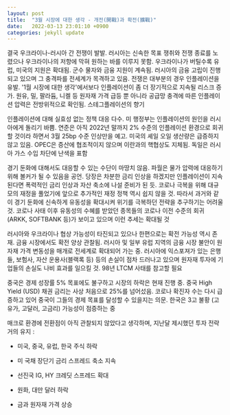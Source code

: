 ```yaml
---
layout: post
title:  "3월 시장에 대한 생각 - 개전(開戰)과 확전(擴戰)"
date:   2022-03-13 23:01:10 +0900
categories: jekyll update
---
```

결국 우크라이나-러시아 간 전쟁이 발발. 러시아는 신속한 목표 쟁취와 전쟁 종료를 노렸으나 우크라이나의 저항에 막혀 원하는 바를 이루지 못함. 우크라이나가 버틸수록 유럽, 미국의 지원은 확대됨. 군수 물자와 금융 지원이 계속됨. 러시아의 금융 고립이 진행되고 있으며 그 충격파를 전세계가 목격하고 있음. 전쟁은 대부분의 경우 인플레이션을 유발. '1월 시장에 대한 생각'에서보다 인플레이션이 좀 더 장기적으로 지속될 리스크 증가. 원유, 밀, 팔라듐, 니켈 등 원자재 가격 급등 뿐 아니라 공급망 충격에 따른 인플레이션 압력은 전방위적으로 확인됨. 스테그플레이션의 향기

인플레이션에 대해 실효성 없는 정책 대응 다수. 미 행정부는 인플레이션의 원인을 러시아에게 돌리기 바쁨. 연준은 아직 2022년 말까지 2% 수준의 인플레이션 환경으로 회귀할 것이라 하면서 3월 25bp 수준 인상만을 예고. 미국의 셰일 오일 생산량은 급증하지 않고 있음. OPEC은 증산에 협조적이지 않으며 이란과의 핵협상도 지체됨. 독일은 러시아 가스 수입 차단에 난색을 표함

경기 둔화에 대해서도 대응할 수 있는 수단이 마땅치 않음. 파월은 물가 압력에 대응하기 위해 볼커가 될 수 있음을 공언. 당장은 차분한 금리 인상을 하겠지만 인플레이션이 지속된다면 폭력적인 금리 인상과 자산 축소에 나설 준비가 된 듯. 코로나 극복을 위해 대규모의 재정을 풀었기에 앞으로 추가적인 재정 정책 역시 쉽지 않을 것. 따라서 과거와 같이 경기 둔화에 신속하게 유동성을 확대시켜 위기를 극복하던 전략을 추구하기는 어려울 것. 코로나 사태 이후 유동성의 수혜를 받았던 종목들의 코로나 이전 수준의 회귀(ARKK, SOFTBANK 등)가 보이고 있으며 이런 추세는 확대될 것

러시아와 우크라이나 협상 가능성이 타진되고 있으나 한편으로는 확전 가능성 역시 존재. 금융 시장에서도 확전 양상 관찰됨. 러시아 및 일부 유럽 지역의 금융 시장 불안이 원자재 가격 변동성을 매개로 전세계로 확대되어 가는 중. 러시아에 익스포져가 있는 은행들, 보험사, 자산 운용사(블랙록 등) 등의 손실이 점차 드러나고 있으며 원자재 투자에 기업들의 손실도 나비 효과를 일으킬 것. 98년 LTCM 사태를 참고할 필요

중국은 경제 성장률 5% 목표에도 불구하고 시장의 하락은 현재 진행 중. 중국 High Yield (USD) 채권 금리는 사상 처음으로 25%를 넘어섰음. 코로나 확진자 수는 다시 급증하고 있어 중국이 그들의 경제 목표를 달성할 수 있을지는 의문. 한국은 3고 불황 (고유가, 고달러, 고금리) 가능성이 점증하는 중

매크로 환경에 전환점이 아직 관찰되지 않았다고 생각하며, 지난달 제시했던 투자 전략 거의 유지 :

- 미국, 중국, 유럽, 한국 주식 하락

- 미 국채 장단기 금리 스프레드 축소 지속

- 선진국 IG, HY 크레딧 스프레드 확대

- 원화, 대만 달러 하락

- 금과 원자재 가격 상승
